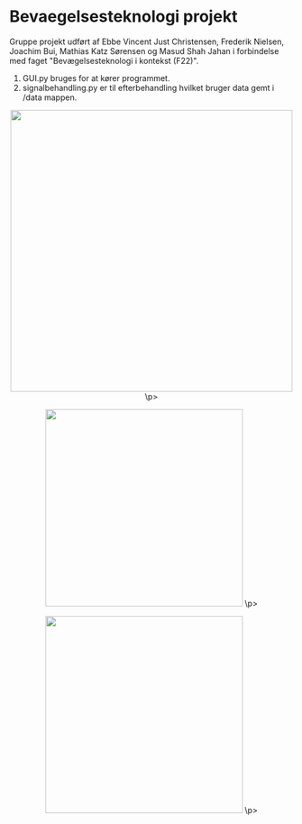 # Bevaegelsesteknologi projekt
Gruppe projekt udført af Ebbe Vincent Just Christensen, Frederik Nielsen, Joachim Bui, Mathias Katz Sørensen og Masud Shah Jahan i forbindelse med faget "Bevægelsesteknologi i kontekst (F22)".

1. GUI.py bruges for at kører programmet.
2. signalbehandling.py er til efterbehandling hvilket bruger data gemt i /data mappen.



<p align="center">
    <img src="https://user-images.githubusercontent.com/78741570/216612060-0044f03b-8b29-4786-bd1b-1447cb0b82ea.png"
         width="500">
\p>

<p align="center">
    <img src="https://user-images.githubusercontent.com/78741570/216612503-576cca34-80c4-472d-9e10-910751a75777.png"
         width="350">
\p>
    
<p align="center">
    <img src="https://user-images.githubusercontent.com/78741570/216612718-60f68945-55c7-45d0-acc3-d4128d6881f4.png"
         width="350">
\p>
    
    


